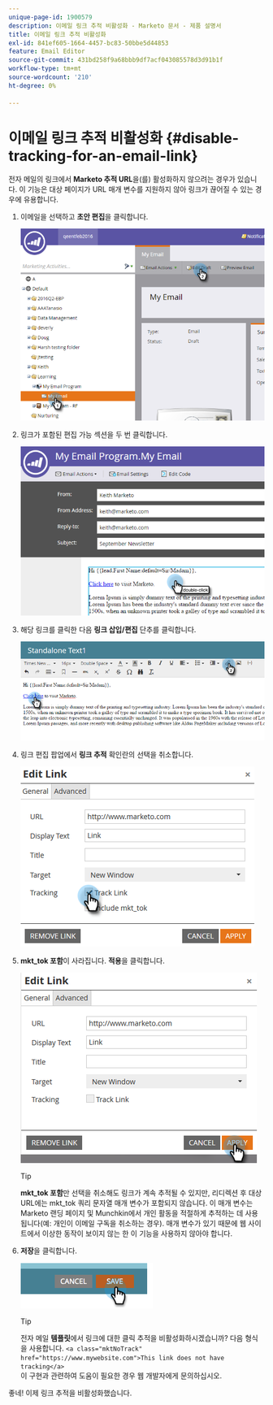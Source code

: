 ```yaml
---
unique-page-id: 1900579
description: 이메일 링크 추적 비활성화 - Marketo 문서 - 제품 설명서
title: 이메일 링크 추적 비활성화
exl-id: 841ef605-1664-4457-bc83-50bbe5d44853
feature: Email Editor
source-git-commit: 431bd258f9a68bbb9df7acf043085578d3d91b1f
workflow-type: tm+mt
source-wordcount: '210'
ht-degree: 0%

---
```


# 이메일 링크 추적 비활성화 {#disable-tracking-for-an-email-link}

전자 메일의 링크에서 **Marketo 추적 URL**&#x200B;을(를) 활성화하지 않으려는 경우가 있습니다. 이 기능은 대상 페이지가 URL 매개 변수를 지원하지 않아 링크가 끊어질 수 있는 경우에 유용합니다.

1. 이메일을 선택하고 **초안 편집**&#x200B;을 클릭합니다.

   ![](assets/one-7.png)

1. 링크가 포함된 편집 가능 섹션을 두 번 클릭합니다.

   ![](assets/two-6.png)

1. 해당 링크를 클릭한 다음 **링크 삽입/편집** 단추를 클릭합니다.

   ![](assets/three-6.png)

1. 링크 편집 팝업에서 **링크 추적** 확인란의 선택을 취소합니다.

   ![](assets/four-4.png)

1. **mkt_tok 포함**&#x200B;이 사라집니다. **적용**&#x200B;을 클릭합니다.

   ![](assets/five-3.png)

   >[!TIP]
   >
   >**mkt_tok 포함**&#x200B;만 선택을 취소해도 링크가 계속 추적될 수 있지만, 리디렉션 후 대상 URL에는 mkt_tok 쿼리 문자열 매개 변수가 포함되지 않습니다. 이 매개 변수는 Marketo 랜딩 페이지 및 Munchkin에서 개인 활동을 적절하게 추적하는 데 사용됩니다(예: 개인이 이메일 구독을 취소하는 경우). 매개 변수가 있기 때문에 웹 사이트에서 이상한 동작이 보이지 않는 한 이 기능을 사용하지 않아야 합니다.

1. **저장**&#x200B;을 클릭합니다.

   ![](assets/image2014-9-17-22-3a25-3a20.png)

   >[!TIP]
   >
   >전자 메일 **템플릿**에서 링크에 대한 클릭 추적을 비활성화하시겠습니까? 다음 형식을 사용합니다.
   >`<a class="mktNoTrack" href="https://www.mywebsite.com">This link does not have tracking</a>`\
   >이 구현과 관련하여 도움이 필요한 경우 웹 개발자에게 문의하십시오.

좋네! 이제 링크 추적을 비활성화했습니다.
